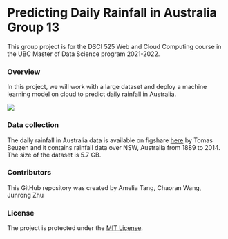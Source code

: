 # Predicting Daily Rainfall in Australia Group 13 

This group project is for the DSCI 525 Web and Cloud Computing course in the UBC Master of Data Science program 2021-2022.

### Overview

In this project, we will work with a large dataset and deploy a machine learning model on cloud to predict daily rainfall in Australia.

![](https://media.giphy.com/media/4iJvmdG6jbFKw/giphy.gif)

### Data collection

The daily rainfall in Australia data is available on figshare [here](https://figshare.com/articles/dataset/Daily_rainfall_over_NSW_Australia/14096681) by Tomas Beuzen and it contains rainfall data over NSW, Australia from 1889 to 2014. The size of the dataset is 5.7 GB.

### Contributors

This GitHub repository was created by Amelia Tang, Chaoran Wang, Junrong Zhu

### License

The project is protected under the [MIT License](https://github.com/UBC-MDS/web_and_cloud_group_13/blob/main/LICENSE).
